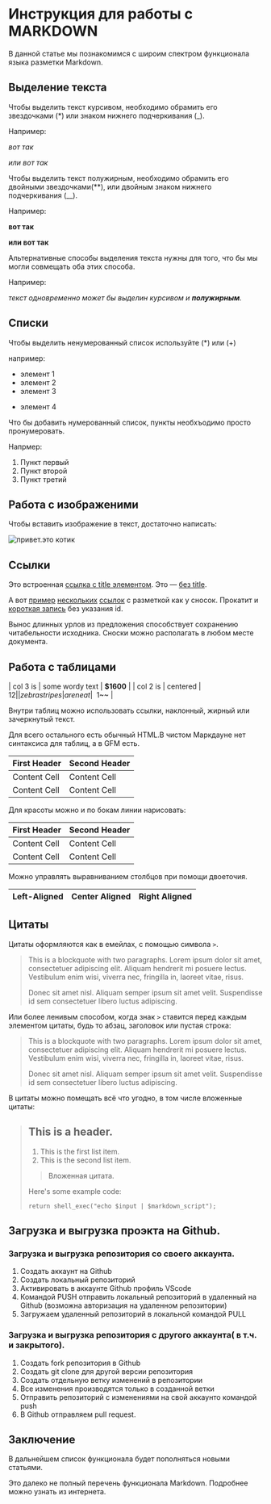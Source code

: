 # Инструкция для работы с MARKDOWN

В данной статье мы познакомимся с широим спектром функционала языка разметки Markdown.

## Выделение текста

Чтобы выделить текст курсивом, необходимо обрамить его звездочками (*) или знаком нижнего подчеркивания (_).

Например:

*вот так*

_или вот так_

Чтобы выделить текст полужирным, необходимо обрамить его двойными звездочками(**), или двойным знаком нижнего подчеркивания (__).

Например:

**вот так**

__или вот так__

Альтернативные способы выделения текста нужны для того, что бы мы могли совмещать оба этих способа.

Например:

_текст одновременно может бы выделин курсивом и **полужирным**._
## Списки

Чтобы выделить ненумерованный список используйте (*) или (+)

например:

* элемент 1
* элемент 2
* элемент 3
+ элемент 4

Что бы добавить нумерованный список, пункты необхъодимо просто пронумеровать.

Напрмер:

1. Пункт первый
2. Пункт второй
3. Пункт третий

## Работа с изображеними

Чтобы вставить изображение в текст, достаточно написать:

![привет.это котик](kotik.jpg)
## Ссылки

Это встроенная [ссылка с title элементом](http://example.com/link "Я ссылка"). Это — [без title](http://example.com/link).

А вот [пример][1] [нескольких][2] [ссылок][id] с разметкой как у сносок. Прокатит и [короткая запись][] без указания id.

[1]: http://example.com/ "Optional Title Here"
[2]: http://example.com/some
[id]: http://example.com/links (Optional Title Here)
[короткая запись]: http://example.com/short

Вынос длинных урлов из предложения способствует сохранению читабельности исходника. Сноски можно располагать в любом месте документа.
## Работа с таблицами

| col 3 is      | some wordy text |     **$1600** |
| col 2 is      | centered        |         $12   |
| zebra stripes | are neat        |        ~~$1~~ |

Внутри таблиц можно использовать ссылки, наклонный, жирный или зачеркнутый текст.

Для всего остального есть обычный HTML.В чистом Маркдауне нет синтаксиса для таблиц, а в GFM есть.

First Header  | Second Header
------------- | -------------
Content Cell  | Content Cell
Content Cell  | Content Cell

Для красоты можно и по бокам линии нарисовать:

| First Header  | Second Header |
| ------------- | ------------- |
| Content Cell  | Content Cell  |
| Content Cell  | Content Cell  |

Можно управлять выравниванием столбцов при помощи двоеточия.

| Left-Aligned  | Center Aligned  | Right Aligned |
|:------------- |:---------------:| -------------:|

## Цитаты

Цитаты оформляются как в емейлах, с помощью символа `>`.

> This is a blockquote with two paragraphs. Lorem ipsum dolor sit amet,
> consectetuer adipiscing elit. Aliquam hendrerit mi posuere lectus.
> Vestibulum enim wisi, viverra nec, fringilla in, laoreet vitae, risus.
>
> Donec sit amet nisl. Aliquam semper ipsum sit amet velit. Suspendisse
> id sem consectetuer libero luctus adipiscing.

Или более ленивым способом, когда знак `>` ставится перед каждым элементом цитаты, будь то абзац, заголовок или пустая строка:

> This is a blockquote with two paragraphs. Lorem ipsum dolor sit amet,
consectetuer adipiscing elit. Aliquam hendrerit mi posuere lectus.
Vestibulum enim wisi, viverra nec, fringilla in, laoreet vitae, risus.
>
> Donec sit amet nisl. Aliquam semper ipsum sit amet velit. Suspendisse
id sem consectetuer libero luctus adipiscing.

В цитаты можно помещать всё что угодно, в том числе вложенные цитаты:

> ## This is a header.
>
> 1.   This is the first list item.
> 2.   This is the second list item.
>
> > Вложенная цитата.
>
> Here's some example code:
>
>     return shell_exec("echo $input | $markdown_script");

## Загрузка и выгрузка проэкта на Github.

###  Загрузка и выгрузка репозитория со своего аккаунта.

1. Создать аккаунт на Github
2. Создать локальный репозиторий
3. Активировать в аккаунте Github профиль VScode
4. Командой PUSH отправить локальный репозиторий в удаленный на Github (возможна авторизация на удаленном репозитории)
5. Загружаем удаленный репозиторий в локальной командой PULL
### Загрузка  и выгрузка репозитория с другого аккаунта( в т.ч. и закрытого).

1. Создать fork  репозитория в Github
2. Создать git clone для другой версии репозитория
3. Создать отдельную ветку изменений в репозитории
4. Все изменения производятся только в созданной ветки
5. Отправить репозиторий с изменениями на свой аккаунто командой push
6. В Github отправляем pull request.
## Заключение

В дальнейшем список функционала будет пополняться новыми статьями.

Это далеко не полный перечень функционала Markdown. Подробнее можно узнать из интернета.